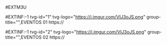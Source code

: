 #EXTM3U

#EXTINF:-1 tvg-id="1" tvg-logo="https://i.imgur.com/VIJ3oJS.png" group-title="",EVENTOS 01
https://



#EXTINF:-1 tvg-id="2" tvg-logo="https://i.imgur.com/VIJ3oJS.png" group-title="",EVENTOS 02
https://
